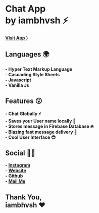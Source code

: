 # Chat App <br/> by iambhvsh ⚡

**[Visit App ⟩](https://stackx.vercel.app)**

## Languages 🌍

**- Hyper Text Markup Language**
<br/>
**- Cascading Style Sheets**
<br/>
**- Javascript**
<br/>
**- Vanilla Js**

## Features 😮

**- Chat Globally ⚡**
<br/>
**- Saves your User name locally 🤩**
<br/>
**- Stores message in Firebase Database 🔥**
<br/>
**- Blazing fast message delivery 🥵**
<br/>
**- Cool User Interface 😎**

## Social 👨🏻

**- [Instagram](https://instagram.com/iambhvsh)**
<br/>
**- [Website](https://iambhvsh.vercel.app)**
<br/>
**- [Github](https://github.com/iambhvsh)**
<br/>
**- [Mail Me](mailto:iam.bhvsh@gmail.com)**

## Thank You, <br/> iambhvsh ❤️

